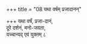 +++
title = "08 यथा वर्षम् प्रजादानन्"

+++
यथा वर्षं, प्रजा-दानं,  
दूरे दर्शनं, मनो-जवता,  
यच्चान्यद् एवं युक्तम् ८